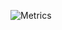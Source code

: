 ![Metrics](https://metrics.lecoq.io/SakuraPuare?template=classic&followup=1&activity=1&isocalendar=1&languages=1&pagespeed=1&posts=1&stars=1&tweets=1&pagespeed.detailed=false&pagespeed.screenshot=false&posts.limit=4&posts.source=dev.to&isocalendar.duration=half-year&tweets.limit=2&stars.limit=4&activity.limit=5&activity.days=14&activity.filter=all&config.timezone=Asia%2FShanghai&config.animated=true)
